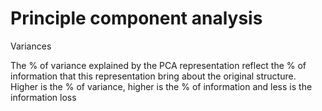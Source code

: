 # Principle component analysis 

Variances 

The % of variance explained by the PCA representation reflect the % of information that this representation bring about the original structure. Higher is the % of variance, higher is the % of information and less is the information loss


